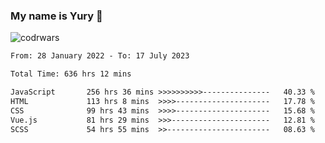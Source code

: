 ### My name is Yury 👋 
![codrwars](https://www.codewars.com/users/litury/badges/micro) 


<!--START_SECTION:waka-->

```txt
From: 28 January 2022 - To: 17 July 2023

Total Time: 636 hrs 12 mins

JavaScript       256 hrs 36 mins >>>>>>>>>>---------------   40.33 %
HTML             113 hrs 8 mins  >>>>---------------------   17.78 %
CSS              99 hrs 43 mins  >>>>---------------------   15.68 %
Vue.js           81 hrs 29 mins  >>>----------------------   12.81 %
SCSS             54 hrs 55 mins  >>-----------------------   08.63 %
```

<!--END_SECTION:waka-->

